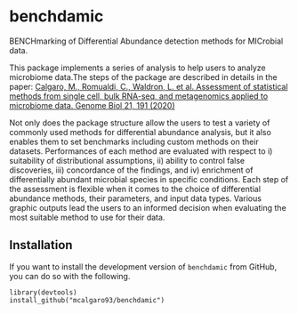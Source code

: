 # benchdamic
BENCHmarking of Differential Abundance detection methods for MICrobial data. 

This package implements a series of analysis to help users to analyze microbiome data.The steps of the package are described in details in the paper:
[Calgaro, M., Romualdi, C., Waldron, L. et al. Assessment of statistical methods from single cell, bulk RNA-seq, and metagenomics applied to microbiome data. Genome Biol 21, 191 (2020)](https://genomebiology.biomedcentral.com/articles/10.1186/s13059-020-02104-1)

Not only does the package structure allow the users to test a variety of commonly used methods for differential abundance analysis, but it also enables them to set benchmarks including custom methods on their datasets. Performances of each method are evaluated with respect to i) suitability of distributional assumptions, ii) ability to control false discoveries, iii) concordance of the findings, and iv) enrichment of differentially abundant microbial species in specific conditions. Each step of the assessment is flexible when it comes to the choice of differential abundance methods, their parameters, and input data types. Various graphic outputs lead the users to an informed decision when evaluating the most suitable method to use for their data.

## Installation

If you want to install the development version of `benchdamic` from GitHub, you can do so with the following.

```{r}
library(devtools)
install_github("mcalgaro93/benchdamic")
```
